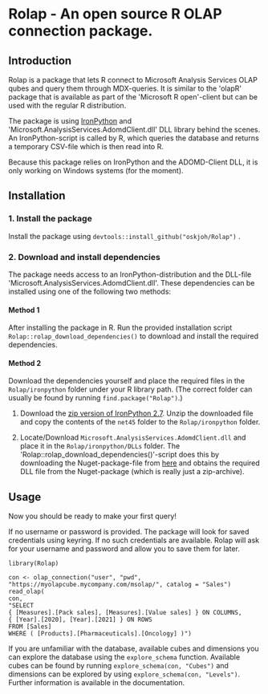 # Rolap - An open source R OLAP connection package.

## Introduction

Rolap is a package that lets R connect to Microsoft Analysis Services OLAP
qubes and query them through MDX-queries. It is similar to the 'olapR' package
that is available as part of the 'Microsoft R open'-client but can be used with
the regular R distribution.

The package is using [IronPython](https://ironpython.net/) and 
'Microsoft.AnalysisServices.AdomdClient.dll' DLL library behind the scenes.
An IronPython-script is called by R, which queries the database and returns a
temporary CSV-file which is then read into R.

Because this package relies on IronPython and the ADOMD-Client DLL, it is only
working on Windows systems (for the moment).

## Installation

### 1. Install the package

Install the package using 
    ```
    devtools::install_github("oskjoh/Rolap")
    ```
.

### 2. Download and install dependencies

The package needs access to an IronPython-distribution and the DLL-file
'Microsoft.AnalysisServices.AdomdClient.dll'. These dependencies can be
installed using one of the following two methods:

#### Method 1
    
After installing the package in R. Run the provided installation script
    ```
    Rolap::rolap_download_dependencies()
    ```
to download and install the required dependencies.

#### Method 2

Download the dependencies yourself and place the required files in the
```Rolap/ironpython``` folder under your R library path. (The correct folder
can usually be found by running ```find.package("Rolap")```.)

1. Download the [zip version of IronPython 2.7](https://github.com/IronLanguages/ironpython2/releases/download/ipy-2.7.11/IronPython.2.7.11.zip).
Unzip the downloaded file and copy the contents of the ```net45``` folder to the
```Rolap/ironpython``` folder.

2. Locate/Download ```Microsoft.AnalysisServices.AdomdClient.dll``` and place it in the
```Rolap/ironpython/DLLs``` folder. The 'Rolap::rolap_download_dependencies()'-script does this
by downloading the Nuget-package-file from [here](https://www.nuget.org/packages/Microsoft.AnalysisServices.AdomdClient.retail.amd64/) and obtains the required DLL file from the Nuget-package (which is really just a zip-archive).

## Usage

Now you should be ready to make your first query! 

If no username or password
is provided. The package will look for saved credentials using keyring. If 
no such credentials are available. Rolap will ask for your username and password
and allow you to save them for later.

```{r}
library(Rolap)

con <- olap_connection("user", "pwd", "https://myolapcube.mycompany.com/msolap/", catalog = "Sales")
read_olap(
con,
"SELECT
{ [Measures].[Pack sales], [Measures].[Value sales] } ON COLUMNS,
{ [Year].[2020], [Year].[2021] } ON ROWS
FROM [Sales]
WHERE ( [Products].[Pharmaceuticals].[Oncology] )")

```
If you are unfamiliar with the database, available cubes and dimensions
you can explore the database using the ```explore_schema``` function. Available
cubes can be found by running ```explore_schema(con, "Cubes")``` and
dimensions can be explored by using ```explore_schema(con, "Levels")```.
Further information is available in the documentation.


